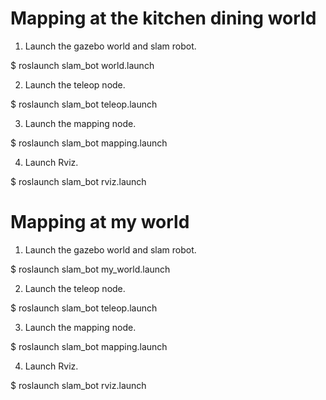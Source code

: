 # Mapping at the kitchen dining world

1) Launch the gazebo world and slam robot.

$ roslaunch slam_bot world.launch

2) Launch the teleop node.

$ roslaunch slam_bot teleop.launch

3) Launch the mapping node.

$ roslaunch slam_bot mapping.launch

4) Launch Rviz.

$ roslaunch slam_bot rviz.launch


# Mapping at my world

1) Launch the gazebo world and slam robot.

$ roslaunch slam_bot my_world.launch

2) Launch the teleop node.

$ roslaunch slam_bot teleop.launch

3) Launch the mapping node.

$ roslaunch slam_bot mapping.launch

4) Launch Rviz.

$ roslaunch slam_bot rviz.launch

